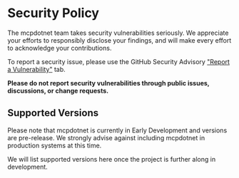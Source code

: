 # Security Policy

The mcpdotnet team takes security vulnerabilities seriously. We appreciate your efforts to responsibly disclose your findings, and will make every effort to acknowledge your contributions.

To report a security issue, please use the GitHub Security Advisory ["Report a Vulnerability"](https://github.com/PederHP/mcpdotnet/security/advisories/new) tab.

**Please do not report security vulnerabilities through public issues, discussions, or change requests.**

## Supported Versions

Please note that mcpdotnet is currently in Early Development and versions are pre-release. We strongly advise against including mcpdotnet in production systems at this time.

We will list supported versions here once the project is further along in development.